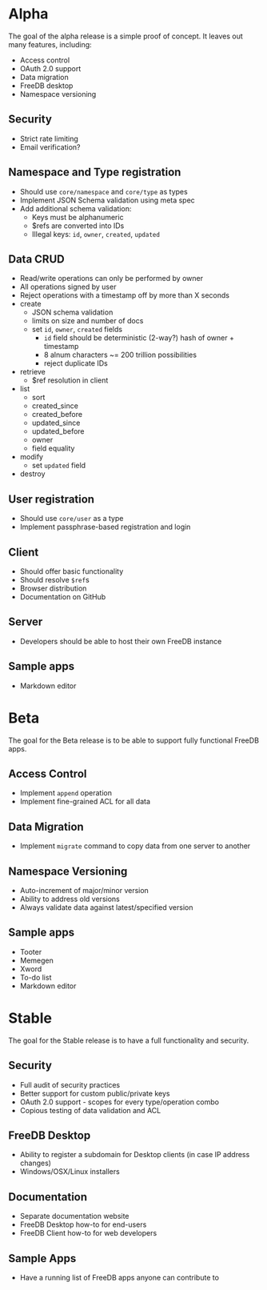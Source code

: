 # Alpha

The goal of the alpha release is a simple proof of concept. It leaves out many features, including:
* Access control
* OAuth 2.0 support
* Data migration
* FreeDB desktop
* Namespace versioning

## Security
* Strict rate limiting
* Email verification?

## Namespace and Type registration
* Should use `core/namespace` and `core/type` as types
* Implement JSON Schema validation using meta spec
* Add additional schema validation:
  * Keys must be alphanumeric
  * $refs are converted into IDs
  * Illegal keys: `id`, `owner`, `created`, `updated`

## Data CRUD
* Read/write operations can only be performed by owner
* All operations signed by user
* Reject operations with a timestamp off by more than X seconds
* create
  * JSON schema validation
  * limits on size and number of docs
  * set `id`, `owner`, `created` fields
    * `id` field should be deterministic (2-way?) hash of owner + timestamp
    * 8 alnum characters ~= 200 trillion possibilities
    * reject duplicate IDs
* retrieve
  * $ref resolution in client
* list
  * sort
  * created_since
  * created_before
  * updated_since
  * updated_before
  * owner
  * field equality
* modify
  * set `updated` field
* destroy

## User registration
* Should use `core/user` as a type
* Implement passphrase-based registration and login

## Client
* Should offer basic functionality
* Should resolve `$ref`s
* Browser distribution
* Documentation on GitHub

## Server
* Developers should be able to host their own FreeDB instance

## Sample apps
* Markdown editor

# Beta

The goal for the Beta release is to be able to support fully functional FreeDB apps.

## Access Control
* Implement `append` operation
* Implement fine-grained ACL for all data

## Data Migration
* Implement `migrate` command to copy data from one server to another

## Namespace Versioning
* Auto-increment of major/minor version
* Ability to address old versions
* Always validate data against latest/specified version

## Sample apps
* Tooter
* Memegen
* Xword
* To-do list
* Markdown editor

# Stable

The goal for the Stable release is to have a full functionality and security.

## Security
* Full audit of security practices
* Better support for custom public/private keys
* OAuth 2.0 support - scopes for every type/operation combo
* Copious testing of data validation and ACL

## FreeDB Desktop
* Ability to register a subdomain for Desktop clients (in case IP address changes)
* Windows/OSX/Linux installers

## Documentation
* Separate documentation website
* FreeDB Desktop how-to for end-users
* FreeDB Client how-to for web developers

## Sample Apps
* Have a running list of FreeDB apps anyone can contribute to

